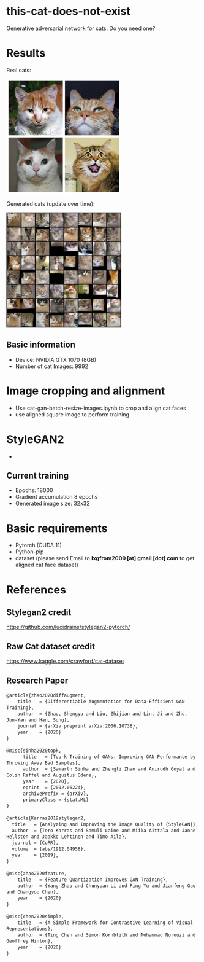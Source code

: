 # this-cat-does-not-exist
Generative adversarial network for cats. Do you need one?

# Results

Real cats:

<img src="showboard/real-square 4x4.jpg" width=300>

Generated cats (update over time):

<img src="showboard/18.jpg" width=300>

## Basic information
- Device: NVIDIA GTX 1070 (8GB)
- Number of cat Images: 9992

# Image cropping and alignment
- Use cat-gan-batch-resize-images.ipynb to crop and align cat faces
- use aligned square image to perform training

# StyleGAN2
- 

## Current training
- Epochs: 18000
- Gradient accumulation 8 epochs
- Generated image size: 32x32

# Basic requirements
 - Pytorch (CUDA 11)
 - Python-pip
 - dataset (please send Email to **lxgfrom2009 [at] gmail [dot] com** to get aligned cat face dataset)

# References
## Stylegan2 credit
https://github.com/lucidrains/stylegan2-pytorch/

## Raw Cat dataset credit
https://www.kaggle.com/crawford/cat-dataset

## Research Paper
```
@article{zhao2020diffaugment,
    title   = {Differentiable Augmentation for Data-Efficient GAN Training},
    author  = {Zhao, Shengyu and Liu, Zhijian and Lin, Ji and Zhu, Jun-Yan and Han, Song},
    journal = {arXiv preprint arXiv:2006.10738},
    year    = {2020}
}

@misc{sinha2020topk,
      title   = {Top-k Training of GANs: Improving GAN Performance by Throwing Away Bad Samples},
      author  = {Samarth Sinha and Zhengli Zhao and Anirudh Goyal and Colin Raffel and Augustus Odena},
      year    = {2020},
      eprint  = {2002.06224},
      archivePrefix = {arXiv},
      primaryClass = {stat.ML}
}

@article{Karras2019stylegan2,
  title   = {Analyzing and Improving the Image Quality of {StyleGAN}},
  author  = {Tero Karras and Samuli Laine and Miika Aittala and Janne Hellsten and Jaakko Lehtinen and Timo Aila},
  journal = {CoRR},
  volume  = {abs/1912.04958},
  year    = {2019},
}

@misc{zhao2020feature,
    title   = {Feature Quantization Improves GAN Training},
    author  = {Yang Zhao and Chunyuan Li and Ping Yu and Jianfeng Gao and Changyou Chen},
    year    = {2020}
}

@misc{chen2020simple,
    title   = {A Simple Framework for Contrastive Learning of Visual Representations},
    author  = {Ting Chen and Simon Kornblith and Mohammad Norouzi and Geoffrey Hinton},
    year    = {2020}
}